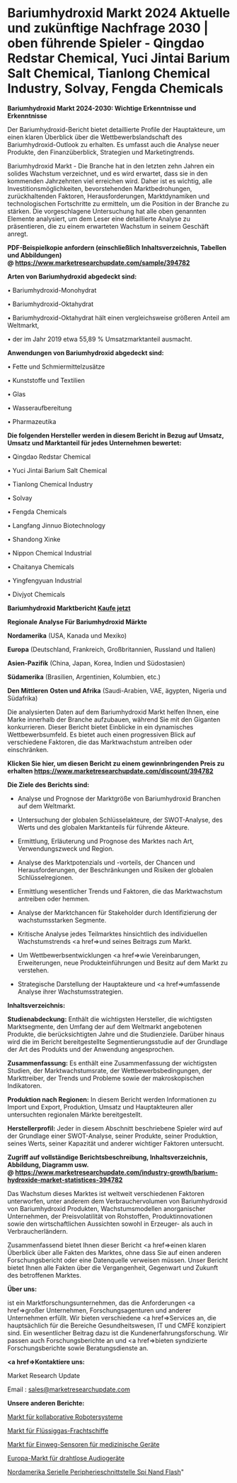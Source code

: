 # Bariumhydroxid Markt 2024 Aktuelle und zukünftige Nachfrage 2030 | oben führende Spieler - Qingdao Redstar Chemical, Yuci Jintai Barium Salt Chemical, Tianlong Chemical Industry, Solvay, Fengda Chemicals

<strong>Bariumhydroxid Markt 2024-2030: Wichtige Erkenntnisse und Erkenntnisse</strong>

Der Bariumhydroxid-Bericht bietet detaillierte Profile der Hauptakteure, um einen klaren Überblick über die Wettbewerbslandschaft des Bariumhydroxid-Outlook zu erhalten. Es umfasst auch die Analyse neuer Produkte, den Finanzüberblick, Strategien und Marketingtrends.

Bariumhydroxid Markt - Die Branche hat in den letzten zehn Jahren ein solides Wachstum verzeichnet, und es wird erwartet, dass sie in den kommenden Jahrzehnten viel erreichen wird. Daher ist es wichtig, alle Investitionsmöglichkeiten, bevorstehenden Marktbedrohungen, zurückhaltenden Faktoren, Herausforderungen, Marktdynamiken und technologischen Fortschritte zu ermitteln, um die Position in der Branche zu stärken. Die vorgeschlagene Untersuchung hat alle oben genannten Elemente analysiert, um dem Leser eine detaillierte Analyse zu präsentieren, die zu einem erwarteten Wachstum in seinem Geschäft anregt.

<strong><b>PDF-Beispielkopie anfordern (einschließlich Inhaltsverzeichnis, Tabellen und Abbildungen) @ </b></strong><strong><a href=https://www.marketresearchupdate.com/sample/394782><strong>https://www.marketresearchupdate.com/sample/394782</u></a></strong></strong>

<strong>Arten von Bariumhydroxid abgedeckt sind:</strong>

• Bariumhydroxid-Monohydrat

• Bariumhydroxid-Oktahydrat

• Bariumhydroxid-Oktahydrat hält einen vergleichsweise größeren Anteil am Weltmarkt,

• der im Jahr 2019 etwa 55,89 % Umsatzmarktanteil ausmacht.

<strong>Anwendungen von Bariumhydroxid abgedeckt sind:</strong>

• Fette und Schmiermittelzusätze

• Kunststoffe und Textilien

• Glas

• Wasseraufbereitung

• Pharmazeutika

<strong>Die folgenden Hersteller werden in diesem Bericht in Bezug auf Umsatz, Umsatz und Marktanteil für jedes Unternehmen bewertet:</strong>

• Qingdao Redstar Chemical

• Yuci Jintai Barium Salt Chemical

• Tianlong Chemical Industry

• Solvay

• Fengda Chemicals

• Langfang Jinnuo Biotechnology

• Shandong Xinke

• Nippon Chemical Industrial

• Chaitanya Chemicals

• Yingfengyuan Industrial

• Divjyot Chemicals

<strong>Bariumhydroxid Marktbericht <a href=https://www.marketresearchupdate.com/buynow/394782>Kaufe jetzt</a></strong>

<strong>Regionale Analyse Für Bariumhydroxid Märkte</strong>

<strong>Nordamerika</strong> (USA, Kanada und Mexiko)

<strong>Europa</strong> (Deutschland, Frankreich, Großbritannien, Russland und Italien)

<strong>Asien-Pazifik</strong> (China, Japan, Korea, Indien und Südostasien)

<strong>Südamerika</strong> (Brasilien, Argentinien, Kolumbien, etc.)

<strong>Den Mittleren</strong> <strong>Osten und Afrika</strong> (Saudi-Arabien, VAE, ägypten, Nigeria und Südafrika)

Die analysierten Daten auf dem Bariumhydroxid Markt helfen Ihnen, eine Marke innerhalb der Branche aufzubauen, während Sie mit den Giganten konkurrieren. Dieser Bericht bietet Einblicke in ein dynamisches Wettbewerbsumfeld. Es bietet auch einen progressiven Blick auf verschiedene Faktoren, die das Marktwachstum antreiben oder einschränken.

<strong>Klicken Sie hier, um diesen Bericht zu einem gewinnbringenden Preis zu erhalten
</strong><strong><a href=https://www.marketresearchupdate.com/discount/394782>https://www.marketresearchupdate.com/discount/394782</b></u></strong></a>

<strong>Die Ziele des Berichts sind:</strong>

- Analyse und Prognose der Marktgröße von Bariumhydroxid Branchen auf dem Weltmarkt.

- Untersuchung der globalen Schlüsselakteure, der SWOT-Analyse, des Werts und des globalen Marktanteils für führende Akteure.

- Ermittlung, Erläuterung und Prognose des Marktes nach Art, Verwendungszweck und Region.

- Analyse des Marktpotenzials und -vorteils, der Chancen und Herausforderungen, der Beschränkungen und Risiken der globalen Schlüsselregionen.

- Ermittlung wesentlicher Trends und Faktoren, die das Marktwachstum antreiben oder hemmen.

- Analyse der Marktchancen für Stakeholder durch Identifizierung der wachstumsstarken Segmente.

- Kritische Analyse jedes Teilmarktes hinsichtlich des individuellen Wachstumstrends <a href=>und</a> seines Beitrags zum Markt.

- Um Wettbewerbsentwicklungen <a href=>wie</a> Vereinbarungen, Erweiterungen, neue Produkteinführungen und Besitz auf dem Markt zu verstehen.

- Strategische Darstellung der Hauptakteure und <a href=>umfas</a>sende Analyse ihrer Wachstumsstrategien.

<strong>Inhaltsverzeichnis:</strong>

<strong>Studienabdeckung:</strong> Enthält die wichtigsten Hersteller, die wichtigsten Marktsegmente, den Umfang der auf dem Weltmarkt angebotenen Produkte, die berücksichtigten Jahre und die Studienziele. Darüber hinaus wird die im Bericht bereitgestellte Segmentierungsstudie auf der Grundlage der Art des Produkts und der Anwendung angesprochen.

<strong>Zusammenfassung:</strong> Es enthält eine Zusammenfassung der wichtigsten Studien, der Marktwachstumsrate, der Wettbewerbsbedingungen, der Markttreiber, der Trends und Probleme sowie der makroskopischen Indikatoren.

<strong>Produktion nach Regionen:</strong> In diesem Bericht werden Informationen zu Import und Export, Produktion, Umsatz und Hauptakteuren aller untersuchten regionalen Märkte bereitgestellt.

<strong>Herstellerprofil:</strong> Jeder in diesem Abschnitt beschriebene Spieler wird auf der Grundlage einer SWOT-Analyse, seiner Produkte, seiner Produktion, seines Werts, seiner Kapazität und anderer wichtiger Faktoren untersucht.

<strong><b>Zugriff auf vollständige Berichtsbeschreibung, Inhaltsverzeichnis, Abbildung, Diagramm usw. @ </b></strong><strong><a href=https://www.marketresearchupdate.com/industry-growth/barium-hydroxide-market-statistices-394782>https://www.marketresearchupdate.com/industry-growth/barium-hydroxide-market-statistices-394782</a></strong>

Das Wachstum dieses Marktes ist weltweit verschiedenen Faktoren unterworfen, unter anderem dem Verbrauchervolumen von Bariumhydroxid von Bariumhydroxid Produkten, Wachstumsmodellen anorganischer Unternehmen, der Preisvolatilität von Rohstoffen, Produktinnovationen sowie den wirtschaftlichen Aussichten sowohl in Erzeuger- als auch in Verbraucherländern.

Zusammenfassend bietet Ihnen dieser Bericht <a href=>einen</a> klaren Überblick über alle Fakten des Marktes, ohne dass Sie auf einen anderen Forschungsbericht oder eine Datenquelle verweisen müssen. Unser Bericht bietet Ihnen alle Fakten über die Vergangenheit, Gegenwart und Zukunft des betroffenen Marktes.

<strong>Über uns:</strong>

 ist ein Marktforschungsunternehmen, das die Anforderungen <a href=>großer</a> Unternehmen, Forschungsagenturen und anderer Unternehmen erfüllt. Wir bieten verschiedene <a href=>Services</a> an, die hauptsächlich für die Bereiche Gesundheitswesen, IT und CMFE konzipiert sind. Ein wesentlicher Beitrag dazu ist die Kundenerfahrungsforschung. Wir passen auch Forschungsberichte an und <a href=>bieten</a> syndizierte Forschungsberichte sowie Beratungsdienste an.

<strong><a href=>Kontaktiere uns:</a></strong>

Market Research Update

Email : sales@marketresearchupdate.com

<strong>Unsere anderen Berichte:</strong>

<a href=https://www.linkedin.com/pulse/collaborative-robotic-systems-market-expected>Markt für kollaborative Robotersysteme</a>

<a href=https://www.linkedin.com/pulse/lpg-carrier-cargo-ships-market-outlooks-2023>Markt für Flüssiggas-Frachtschiffe</a>

<a href=https://www.linkedin.com/pulse/disposable-medical-device-sensor-market-size>Markt für Einweg-Sensoren für medizinische Geräte</a>

<a href=https://www.linkedin.com/pulse/europe-wireless-audio-devices-market-2023-demand>Europa-Markt für drahtlose Audiogeräte</a>

<a href=https://www.linkedin.com/pulse/north-america-serial-peripheral-interface-spi-nand-flash>Nordamerika Serielle Peripherieschnittstelle Spi Nand Flash</a>"
